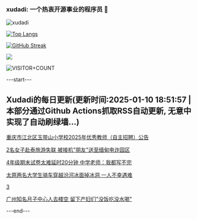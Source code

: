 ### xudadi: 一个热衷开源事业的程序员 👋

![xudadi](https://github-readme-stats-git-masterorgs-github-readme-stats-team.vercel.app/api?username=xudadi)

[![Top Langs](https://github-readme-stats.vercel.app/api/top-langs/?username=xudadi)](https://github.com/anuraghazra/github-readme-stats)

[![GitHub Streak](https://streak-stats.demolab.com?user=xudadi&locale=zh_Hans)](https://git.io/streak-stats)

![](https://raw.githubusercontent.com/xudadi/xudadi/main/assets/github-contribution-grid-snake.svg)

![VISITOR+COUNT](https://komarev.com/ghpvc/?username=xudadi&label=VISITOR+COUNT)


---start---

## Xudadi的每日更新(更新时间:2025-01-10 18:51:57 | 本部分通过Github Actions抓取RSS自动更新, 无意中实现了自动刷绿墙...)

[重庆市江北区玉带山小学校2025年优秀教师（自主招聘）公告](https://www.gongkaoleida.com/article/2261238)

[2名女子赴泰旅游失联 被接机"朋友"送至缅甸电诈园区](https://m.163.com/news/article/JLHQK9V100019K82.html)

[4年级期末试卷太难延时20分钟 中学老师：我都写不完](https://m.163.com/news/article/JLHIM5FM0514R9OJ.html)

[太原两名大学生骑车穿越汾河冰面掉冰洞 一人不幸遇难](https://m.163.com/news/article/JLFTIUGL0550B6IS.html)

[3](https://m.163.com/touch/news/sub/domestic)

[广州知名月子中心人去楼空 留下产妇们"没饭吃没水喝"](https://m.163.com/news/article/JLGKMHEU0512B07B.html)

---end---
